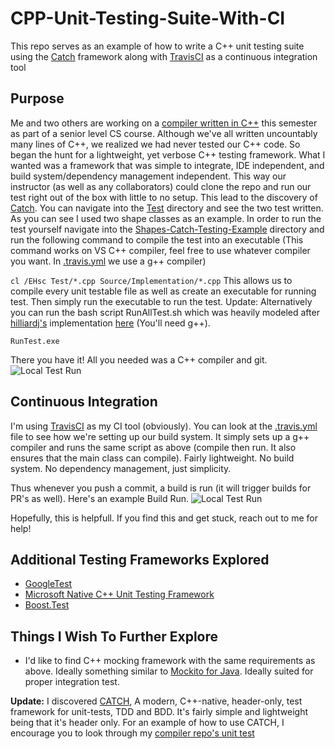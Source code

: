 # CPP-Unit-Testing-Suite-With-CI
This repo serves as an example of how to write a C++ unit testing suite using the [Catch](https://github.com/philsquared/Catch) framework along with [TravisCI](https://travis-ci.org/) as a continuous integration tool

## Purpose
Me and two others are working on a [compiler written in C++](https://github.com/justiceadamsUNI/Klein-Compiler) this semester as part of a senior level CS course. Although we've all written uncountably many lines of C++, we realized we had never tested our C++ code. So began the hunt for a lightweight, yet verbose C++ testing framework. What I wanted was a framework that was simple to integrate, IDE independent, and build system/dependency management independent. This way our instructor (as well as any collaborators) could clone the repo and run our test right out of the box with little to no setup. This lead to the discovery of [Catch](https://github.com/philsquared/Catch). You can navigate into the [Test](https://github.com/justiceadamsUNI/CPP-Unit-Testing-Suite-With-CI/tree/master/Shapes-Catch-Testing-Example/Test) directory and see the two test written. As you can see I used two shape classes as an example. In order to run the test yourself navigate into the [Shapes-Catch-Testing-Example](https://github.com/justiceadamsUNI/CPP-Unit-Testing-Suite-With-CI/tree/master/Shapes-Catch-Testing-Example) directory and run the following command to compile the test into an executable (This command works on VS C++ compiler, feel free to use whatever compiler you want. In [.travis.yml](https://github.com/justiceadamsUNI/CPP-Unit-Testing-Suite-With-CI/blob/master/.travis.yml) we use a g++ compiler)

`cl /EHsc Test/*.cpp Source/Implementation/*.cpp` This allows us to compile every unit testable file as well as create an executable for running test. Then simply run the executable to run the test. Update: Alternatively you can run the bash script RunAllTest.sh which was heavily modeled after [hilliardj's](https://github.com/hilliardj) implementation [here](https://github.com/justiceadamsUNI/Klein-Compiler/blob/master/Compiler/runtest.sh) (You'll need g++).

`RunTest.exe`

There you have it! All you needed was a C++ compiler and git.
![Local Test Run](https://i.imgur.com/aqEOAnM.png)

## Continuous Integration
I'm using [TravisCI](https://travis-ci.org/) as my CI tool (obviously). You can look at the [.travis.yml](https://github.com/justiceadamsUNI/CPP-Unit-Testing-Suite-With-CI/blob/master/.travis.yml) file to see how we're setting up our build system. It simply sets up a g++ compiler and runs the same script as above (compile then run. It also ensures that the main class can compile). Fairly lightweight. No build system. No dependency management, just simplicity.

Thus whenever you push a commit, a build is run (it will trigger builds for PR's as well).  Here's an example Build Run.
![Local Test Run](https://i.imgur.com/xQNKlHE.png)


Hopefully, this is helpfull. If you find this and get stuck, reach out to me for help!

## Additional Testing Frameworks Explored
- [GoogleTest](https://github.com/google/googletest)
- [Microsoft Native C++ Unit Testing Framework](https://msdn.microsoft.com/en-us/library/hh598953.aspx)
- [Boost.Test](http://www.boost.org/doc/libs/1_65_1/libs/test/doc/html/index.html)

## Things I Wish To Further Explore
- I'd like to find C++ mocking framework with the same requirements as above. Ideally something similar to [Mockito for Java](http://site.mockito.org/). Ideally suited for proper integration test. 

**Update:** I discovered [CATCH](https://github.com/catchorg/Catch2), A modern, C++-native, header-only, test framework for unit-tests, TDD and BDD. It's fairly simple and lightweight being that it's header only. For an example of how to use CATCH, I encourage you to look through my [compiler repo's unit test](https://github.com/justiceadamsUNI/Klein-Compiler/tree/master/Compiler/test)




